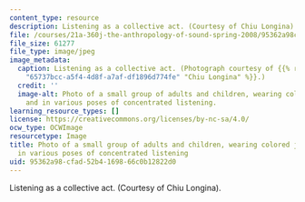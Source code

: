 ```yaml
---
content_type: resource
description: Listening as a collective act. (Courtesy of Chiu Longina).
file: /courses/21a-360j-the-anthropology-of-sound-spring-2008/95362a98cfad52b4169866c0b12822d0_21a-360js08.jpg
file_size: 61277
file_type: image/jpeg
image_metadata:
  caption: Listening as a collective act. (Photograph courtesy of {{% resource_link
    "65737bcc-a5f4-4d8f-a7af-df1896d774fe" "Chiu Longina" %}}.)
  credit: ''
  image-alt: Photo of a small group of adults and children, wearing colored jumpsuits
    and in various poses of concentrated listening.
learning_resource_types: []
license: https://creativecommons.org/licenses/by-nc-sa/4.0/
ocw_type: OCWImage
resourcetype: Image
title: Photo of a small group of adults and children, wearing colored jumpsuits and
  in various poses of concentrated listening
uid: 95362a98-cfad-52b4-1698-66c0b12822d0
---
```

Listening as a collective act. (Courtesy of Chiu Longina).